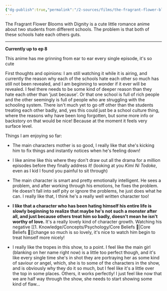 ```yaml
---
{"dg-publish":true,"permalink":"/2-sources/films/the-fragrant-flower-blooms-with-dignity-2025/","title":"The Fragrant Flower Blooms with Dignity","tags":["mediaDB/tv/series","#tvshow"],"created":"2025-08-20T12:25:04.914+10:00","updated":"2025-08-25T16:27:23.969+10:00"}
---
```


The Fragrant Flower Blooms with Dignity is a cute little romance anime about two students from different schools. The problem is that both of these schools hate each others guts.

-----
**Currently up to ep 8**

This anime has me grinning from ear to ear every single episode, it's so cute

First thoughts and opinions:
I am still watching it while it is airing, and currently the reason why each of the schools hate each other so much has still not been revealed, and I am beginning to wonder if it ever will be revealed. I feel there needs to be some kind of deeper reason than they hate each other than 'just because'. Or that one school is full of rich people and the other seemingly is full of people who are struggling with the schooling system. There isn't much yet to go off other than the students treating each other badly, and, yes this could just be a school culture thing, where the reasons why have been long forgotten, but some more info or backstory on that would be nice! Because at the moment it feels very surface level.


Things I am enjoying so far:
- The main characters mother is so good, I really like that she's kicking him to fix things and instantly notices when he's feeling down! 
  
- I like anime like this where they don't draw out all the drama for a million episodes before they finally address it! (looking at you *Kimi Ni Todoke*, even as I kid I found you painful to sit through)
  
- The main character is smart and pretty emotionally intelligent. He sees a problem, and after working through his emotions, he fixes the problem. He doesn't fall into self pity or ignore the problems, he just does what he can. I really like that, I think he's a really well written character too! 
- **I like that a character who has been hating himself his entire life is slowly beginning to realize that maybe he's not such a monster after all, and just because others treat him so badly, doesn't mean he isn't worthy of love.** It's a really lovely kind of character growth. Watching his negative [[1. Knowledge/Concepts/Psychology/Core Beliefs 🌱\|Core Beliefs 🌱]]change so much is so lovely, it's nice to watch him begin to treat himself more nicely!
  
- I really like the tropes in this show, to a point. I feel like the main girl (blanking on her name right now) is a little too perfect though, and it's like every single time she's in shot they are portraying her as some kind of saviour or angel, which, she is to some of the characters in the show, and is obviously why they do it so much, but I feel like it's a little over the top in some places. Others, it works perfectly! I just feel like now that we are half way through the show, she needs to start showing some kind of flaw...  

